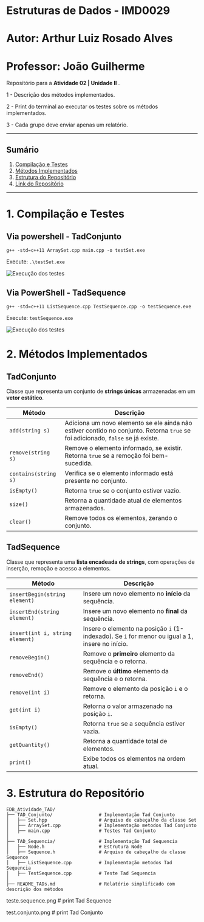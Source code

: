 # Estruturas de Dados - IMD0029
# Autor: Arthur Luiz Rosado Alves
# Professor: João Guilherme

Repositório para a **Atividade 02 | Unidade II** .

1 - Descrição dos métodos implementados. 

2 - Print do terminal ao executar os testes sobre os métodos implementados. 

3 - Cada grupo deve enviar apenas um relatório. 

---

##  Sumário
1. [Compilação e Testes](#c1)  
2. [Métodos Implementados](#c2)  
3. [Estrutura do Repositório](#c3)  
4. [Link do Repositório](#c4)  

---

# <a name="c1"></a>1. Compilação e Testes

## Via powershell - TadConjunto

``` g++ -std=c++11 ArraySet.cpp main.cpp -o testSet.exe ```

Execute: ``` .\testSet.exe ```

<img src="test.conjunto.png" alt="Execução dos testes">

## Via PowerShell - TadSequence

``` g++ -std=c++11 ListSequence.cpp TestSequence.cpp -o testSequence.exe ```

Execute: ``` testSequence.exe ```

<img src="teste.sequence.png" alt="Execução dos testes">

# <a name="c2"></a>2. Métodos Implementados

## TadConjunto

Classe que representa um conjunto de **strings únicas** armazenadas em um **vetor estático**.

| Método | Descrição |
|--------|------------|
| `add(string s)` | Adiciona um novo elemento se ele ainda não estiver contido no conjunto. Retorna `true` se foi adicionado, `false` se já existe. |
| `remove(string s)` | Remove o elemento informado, se existir. Retorna `true` se a remoção foi bem-sucedida. |
| `contains(string s)` | Verifica se o elemento informado está presente no conjunto. |
| `isEmpty()` | Retorna `true` se o conjunto estiver vazio. |
| `size()` | Retorna a quantidade atual de elementos armazenados. |
| `clear()` | Remove todos os elementos, zerando o conjunto. |

## TadSequence

Classe que representa uma **lista encadeada de strings**, com operações de inserção, remoção e acesso a elementos.

| Método | Descrição |
|--------|------------|
| `insertBegin(string element)` | Insere um novo elemento no **início** da sequência. |
| `insertEnd(string element)` | Insere um novo elemento no **final** da sequência. |
| `insert(int i, string element)` | Insere o elemento na posição `i` (1-indexado). Se `i` for menor ou igual a 1, insere no início. |
| `removeBegin()` | Remove o **primeiro** elemento da sequência e o retorna. |
| `removeEnd()` | Remove o **último** elemento da sequência e o retorna. |
| `remove(int i)` | Remove o elemento da posição `i` e o retorna. |
| `get(int i)` | Retorna o valor armazenado na posição `i`. |
| `isEmpty()` | Retorna `true` se a sequência estiver vazia. |
| `getQuantity()` | Retorna a quantidade total de elementos. |
| `print()` | Exibe todos os elementos na ordem atual. |

# <a name="c3"></a>3. Estrutura do Repositório
```
EDB_Atividade_TAD/
├── TAD_Conjunto/                 # Implementação Tad Conjunto
│   ├── Set.hpp                   # Arquivo de cabeçalho da classe Set
│   ├── ArraySet.cpp              # Implementação metodos Tad Conjunto
│   ├── main.cpp                  # Testes Tad Conjunto
│
├── TAD_Sequencia/                # Implementação Tad Sequencia
│   ├── Node.h                    # Estrutura Node
│   ├── Sequence.h                # Arquivo de cabeçalho da classe Sequence
│   ├── ListSequence.cpp          # Implementação metodos Tad Sequencia
│   ├── TestSequence.cpp          # Teste Tad Sequencia
│
├── README_TADs.md                # Relatório simplificado com descrição dos métodos
```
teste.sequence.png # print Tad Sequence

test.conjunto.png # print Tad Conjunto
